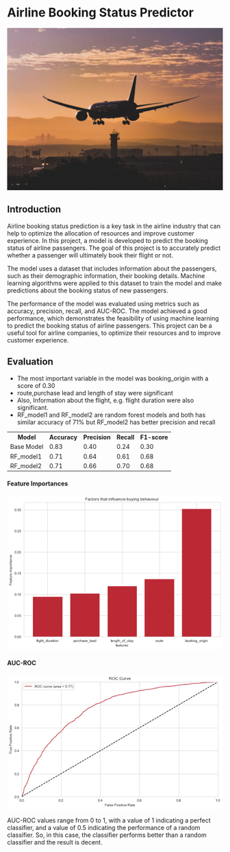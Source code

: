 # Airline Booking Status Predictor
 
<div style="text-align:center;">
    <img src="images/cover_pic.jpg" width="800">
</div>

## Introduction

Airline booking status prediction is a key task in the airline industry that can help to optimize the allocation of resources and improve customer experience. In this project, a model is developed to predict the booking status of airline passengers. The goal of this project is to accurately predict whether a passenger will ultimately book their flight or not.

The model uses a dataset that includes information about the passengers, such as their demographic information, their booking details. Machine learning algorithms were applied to this dataset to train the model and make predictions about the booking status of new passengers.

The performance of the model was evaluated using metrics such as accuracy, precision, recall, and AUC-ROC. The model achieved a good performance, which demonstrates the feasibility of using machine learning to predict the booking status of airline passengers. This project can be a useful tool for airline companies, to optimize their resources and to improve customer experience.


## Evaluation

<ul>
    <li> 
        The most important variable in the model was booking_origin with a score of 0.30
    </li> 
    <li>route,purchase lead and length of stay were significant
    </li>
    <li>  
        Also, Information about the flight, e.g. flight
        duration were also significant.
    </li> 
    <li> 
        RF_model1 and RF_model2 are random forest models and both has similar accuracy of 71% but RF_model2 has better precision and recall
    </li> 
</ul>

<table>

<tr>
    <th>Model</th>
    <th>Accuracy</th>
    <th>Precision</th>
    <th>Recall</th>
    <th>F1-score</th>
</tr>

<tr>
    <td>Base Model</td>
    <td>0.83</td>
    <td>0.40</td>
    <td>0.24</td>
    <td>0.30</td>
</tr>

<tr>
    <td>RF_model1</td>
    <td>0.71</td>
    <td>0.64</td>
    <td>0.61</td>
    <td>0.68</td>
</tr>
<tr>
    <td>RF_model2</td>
    <td>0.71</td>
    <td>0.66</td>
    <td>0.70</td>
    <td>0.68</td>
</tr>
</table>



#### Feature Importances


<img src="images/importances.png">


#### AUC-ROC

<img src="images/ROC.png">

AUC-ROC values range from 0 to 1, with a value of 1 indicating a perfect classifier, and a value of 0.5 indicating the performance of a random classifier. So, in this case, the classifier performs better than a random classifier and the result is decent.

